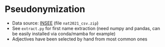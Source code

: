 # Pseudonymization

- Data source: [INSEE](https://www.insee.fr/fr/statistiques/2540004#consulter) (file `nat2021_csv.zip`)
- See `extract.py` for first name extraction (need numpy and pandas, can be easily installed via conda/mamba for example)
- Adjectives have been selected by hand from most common ones
